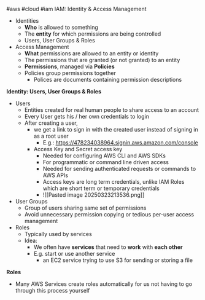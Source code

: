 #aws #cloud #iam
IAM: Identity & Access Management
- Identities
	- **Who** is allowed to something
	- The **entity** for which permissions are being controlled
	- Users, User Groups & Roles
- Access Management
	- **What** permissions are allowed to an entity or identity
	- The permissions that are granted (or not granted) to an entity
	- **Permissions**, managed via **Policies**
	- Policies group permissions together
		- Polices are documents containing permission descriptions


**Identity: Users, User Groups & Roles**
- Users
	- Entities created for real human people to share access to an account
	- Every User gets his / her own credentials to login
	- After creating a user, 
		- we get a link to sign in with the created user instead of signing in as a root user
			- E.g.: https://478234038964.signin.aws.amazon.com/console
		- Access Key and Secret access key
			- Needed for configuring AWS CLI and AWS SDKs
			- For programmatic or command line driven access
			- Needed for sending authenticated requests or commands to AWS APIs
			- Access keys are long term credentials, unlike IAM Roles which are short term or temporary credentials
			- ![[Pasted image 20250323213536.png]]
- User Groups
	- Group of users sharing same set of permissions
	- Avoid unnecessary permission copying or tedious per-user access management
- Roles
	- Typically used by services
	-  Idea:
		- We often have **services** that need to **work** with **each other**
		- E.g. start or use another service
			- an EC2 service trying to use S3 for sending or storing a file

**Roles**
- Many AWS Services create roles automatically for us not having to go through this process yourself